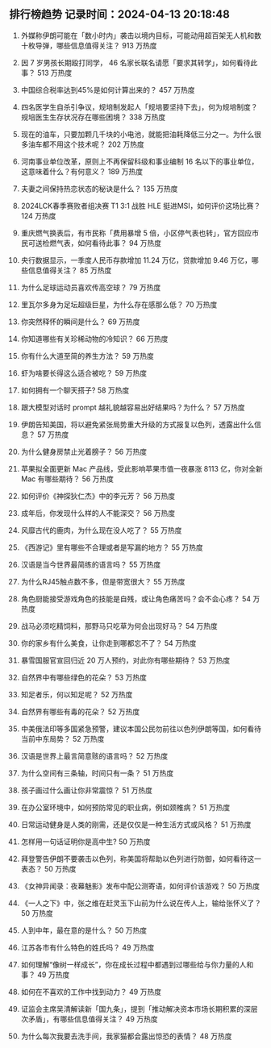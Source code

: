 
## 排行榜趋势 记录时间：2024-04-13 20:18:48
  
  1. 外媒称伊朗可能在「数小时内」袭击以境内目标，可能动用超百架无人机和数十枚导弹，哪些信息值得关注？ 913 万热度
    
  2. 因 7 岁男孩长期殴打同学， 46 名家长联名请愿「要求其转学」，如何看待此事？ 513 万热度
    
  3. 中国综合税率达到45%是如何计算出来的？ 457 万热度
    
  4. 四名医学生自杀引争议，规培制发起人「规培要坚持下去」，何为规培制度？规培医生生存状况存在哪些困境？ 338 万热度
    
  5. 现在的油车，只要加颗几千块的小电池，就能把油耗降低三分之一。为什么很多油车都不用这个技术呢？ 202 万热度
    
  6. 河南事业单位改革，原则上不再保留科级和事业编制 16 名以下的事业单位，这意味着什么？有何意义？ 189 万热度
    
  7. 夫妻之间保持热恋状态的秘诀是什么？ 135 万热度
    
  8. 2024LCK春季赛败者组决赛 T1 3:1 战胜 HLE 挺进MSI，如何评价这场比赛？ 124 万热度
    
  9. 重庆燃气换表后，有市民称「费用暴增 5 倍，小区停气表也转」，官方回应市民可送检燃气表，如何看待此事？ 94 万热度
    
  10. 央行数据显示，一季度人民币存款增加 11.24 万亿，贷款增加 9.46 万亿，哪些信息值得关注？ 85 万热度
    
  11. 为什么足球运动员喜欢传高空球？ 79 万热度
    
  12. 里瓦尔多身为足坛超级巨星，为什么存在感那么低？ 70 万热度
    
  13. 你突然释怀的瞬间是什么？ 69 万热度
    
  14. 你知道哪些有关珍稀动物的冷知识？ 66 万热度
    
  15. 你有什么大道至简的养生方法？ 59 万热度
    
  16. 虾为啥要长得这么适合被吃？ 59 万热度
    
  17. 如何拥有一个聊天搭子? 58 万热度
    
  18. 跟大模型对话时 prompt 越礼貌越容易出好结果吗？为什么？ 57 万热度
    
  19. 伊朗告知美国，将以避免紧张局势重大升级的方式报复以色列，透露出什么信息？ 57 万热度
    
  20. 为什么健身房禁止光着膀子？ 56 万热度
    
  21. 苹果拟全面更新 Mac 产品线，受此影响苹果市值一夜暴涨 8113 亿，你对全新 Mac 有哪些期待？ 56 万热度
    
  22. 如何评价《神探狄仁杰》中的李元芳？ 56 万热度
    
  23. 成年后，你发现什么样的人不能深交？ 56 万热度
    
  24. 风靡古代的鹿肉，为什么现在没人吃了？ 55 万热度
    
  25. 《西游记》里有哪些不合理或者是写漏的地方？ 55 万热度
    
  26. 汉语是当今世界最简练的语言吗？ 55 万热度
    
  27. 为什么RJ45触点数不多，但是带宽很大？ 55 万热度
    
  28. 角色厨能接受游戏角色的技能是自残，或让角色痛苦吗？会不会心疼？ 54 万热度
    
  29. 战马必须吃精饲料，那野马只吃草为何会出现好马？ 54 万热度
    
  30. 你的家乡有什么美食，让你走到哪都忘不了？ 54 万热度
    
  31. 暴雪国服官宣回归近 20 万人预约，对此你有哪些期待？ 53 万热度
    
  32. 自然界中有哪些绿色的花朵？ 53 万热度
    
  33. 知足者乐，何以知足呢？ 52 万热度
    
  34. 自然界有哪些有毒的花朵？ 52 万热度
    
  35. 中美俄法印等多国紧急预警，建议本国公民勿前往以色列伊朗等国，如何看待当前中东局势？ 52 万热度
    
  36. 汉语是世界上最言简意赅的语言吗？ 52 万热度
    
  37. 为什么空间有三条轴，时间只有一条？ 51 万热度
    
  38. 孩子画过什么画让你非常震惊？ 51 万热度
    
  39. 在办公室环境中，如何预防常见的职业病，例如颈椎病？ 51 万热度
    
  40. 日常运动健身是人类的刚需，还是仅仅是一种生活方式或风格？ 51 万热度
    
  41. 怎样用一句话证明你是高中生? 50 万热度
    
  42. 拜登警告伊朗不要袭击以色列，称美国将帮助以色列进行防御，如何看待这一表态？ 50 万热度
    
  43. 《女神异闻录：夜幕魅影》发布中配公测寄语，如何评价该游戏？ 50 万热度
    
  44. 《一人之下》中，张之维在赶灵玉下山前为什么说在传人上，输给张怀义了？ 50 万热度
    
  45. 人到中年，最在意的是什么？ 50 万热度
    
  46. 江苏各市有什么特色的姓氏吗？ 49 万热度
    
  47. 如何理解“像树一样成长”，你在成长过程中都遇到过哪些给与你力量的人和事？ 49 万热度
    
  48. 如何在不喜欢的工作中找到动力？ 49 万热度
    
  49. 证监会主席吴清解读新「国九条」，提到「推动解决资本市场长期积累的深层次矛盾」，有哪些信息值得关注？ 49 万热度
    
  50. 为什么每次我要去洗手间，我家猫都会露出惊恐的表情？ 48 万热度
    